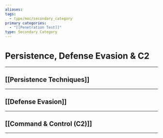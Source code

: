 ```yaml
---
aliases:
tags:
  - type/moc/secondary_category
primary categories:
  - "[[Penetration Test]]"
type: Secondary Category
---
```

# Persistence, Defense Evasion & C2

***

## [[Persistence Techniques]]


***

## [[Defense Evasion]]


***

## [[Command & Control (C2)]]


***
